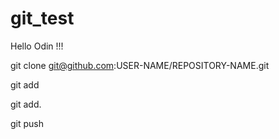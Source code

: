 # git_test
Hello Odin !!!

git clone git@github.com:USER-NAME/REPOSITORY-NAME.git

git add

git add.

git push